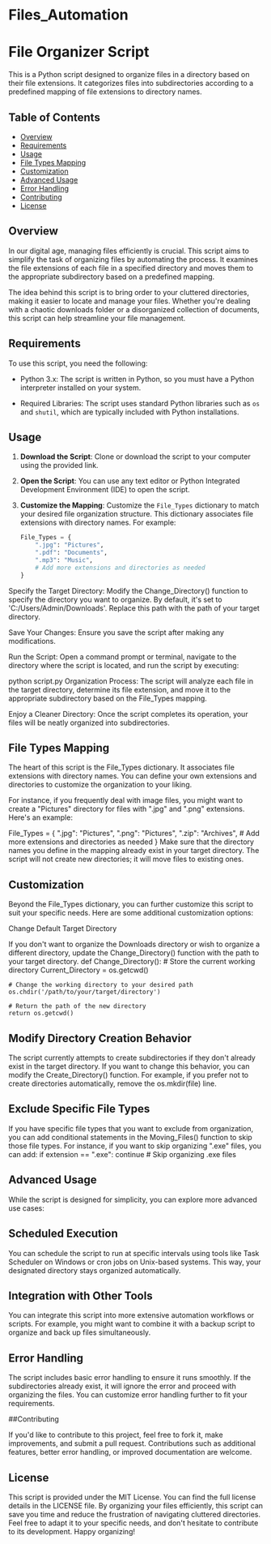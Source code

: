 # Files_Automation
# File Organizer Script

This is a Python script designed to organize files in a directory based on their file extensions. It categorizes files into subdirectories according to a predefined mapping of file extensions to directory names.

## Table of Contents
- [Overview](#overview)
- [Requirements](#requirements)
- [Usage](#usage)
- [File Types Mapping](#file-types-mapping)
- [Customization](#customization)
- [Advanced Usage](#advanced-usage)
- [Error Handling](#error-handling)
- [Contributing](#contributing)
- [License](#license)

## Overview

In our digital age, managing files efficiently is crucial. This script aims to simplify the task of organizing files by automating the process. It examines the file extensions of each file in a specified directory and moves them to the appropriate subdirectory based on a predefined mapping.

The idea behind this script is to bring order to your cluttered directories, making it easier to locate and manage your files. Whether you're dealing with a chaotic downloads folder or a disorganized collection of documents, this script can help streamline your file management.

## Requirements

To use this script, you need the following:

- Python 3.x: The script is written in Python, so you must have a Python interpreter installed on your system.

- Required Libraries: The script uses standard Python libraries such as `os` and `shutil`, which are typically included with Python installations.

## Usage

1. **Download the Script**: Clone or download the script to your computer using the provided link.

2. **Open the Script**: You can use any text editor or Python Integrated Development Environment (IDE) to open the script.

3. **Customize the Mapping**: Customize the `File_Types` dictionary to match your desired file organization structure. This dictionary associates file extensions with directory names. For example:

   ```python
   File_Types = {
       ".jpg": "Pictures",
       ".pdf": "Documents",
       ".mp3": "Music",
       # Add more extensions and directories as needed
   }
Specify the Target Directory: Modify the Change_Directory() function to specify the directory you want to organize. By default, it's set to 'C:/Users/Admin/Downloads'. Replace this path with the path of your target directory.

Save Your Changes: Ensure you save the script after making any modifications.

Run the Script: Open a command prompt or terminal, navigate to the directory where the script is located, and run the script by executing:

 
python script.py
Organization Process: The script will analyze each file in the target directory, determine its file extension, and move it to the appropriate subdirectory based on the File_Types mapping.

Enjoy a Cleaner Directory: Once the script completes its operation, your files will be neatly organized into subdirectories.

## File Types Mapping
The heart of this script is the File_Types dictionary. It associates file extensions with directory names. You can define your own extensions and directories to customize the organization to your liking.

For instance, if you frequently deal with image files, you might want to create a "Pictures" directory for files with ".jpg" and ".png" extensions. Here's an example:

File_Types = {
    ".jpg": "Pictures",
    ".png": "Pictures",
    ".zip": "Archives",
    # Add more extensions and directories as needed
}
Make sure that the directory names you define in the mapping already exist in your target directory. The script will not create new directories; it will move files to existing ones.

## Customization

Beyond the File_Types dictionary, you can further customize this script to suit your specific needs. Here are some additional customization options:

Change Default Target Directory

If you don't want to organize the Downloads directory or wish to organize a different directory, update the Change_Directory() function with the path to your target directory.
def Change_Directory():
    # Store the current working directory
    Current_Directory = os.getcwd()

    # Change the working directory to your desired path
    os.chdir('/path/to/your/target/directory')

    # Return the path of the new directory
    return os.getcwd()
    
## Modify Directory Creation Behavior

The script currently attempts to create subdirectories if they don't already exist in the target directory. If you want to change this behavior, you can modify the Create_Directory() function. For example, if you prefer not to create directories automatically, remove the os.mkdir(file) line.

## Exclude Specific File Types

If you have specific file types that you want to exclude from organization, you can add conditional statements in the Moving_Files() function to skip those file types. For instance, if you want to skip organizing ".exe" files, you can add:
if extension == ".exe":
    continue  # Skip organizing .exe files

## Advanced Usage

While the script is designed for simplicity, you can explore more advanced use cases:

## Scheduled Execution

You can schedule the script to run at specific intervals using tools like Task Scheduler on Windows or cron jobs on Unix-based systems. This way, your designated directory stays organized automatically.

## Integration with Other Tools

You can integrate this script into more extensive automation workflows or scripts. For example, you might want to combine it with a backup script to organize and back up files simultaneously.

## Error Handling

The script includes basic error handling to ensure it runs smoothly. If the subdirectories already exist, it will ignore the error and proceed with organizing the files. You can customize error handling further to fit your requirements.

##Contributing

If you'd like to contribute to this project, feel free to fork it, make improvements, and submit a pull request. Contributions such as additional features, better error handling, or improved documentation are welcome.

## License

This script is provided under the MIT License. You can find the full license details in the LICENSE file.
By organizing your files efficiently, this script can save you time and reduce the frustration of navigating cluttered directories. Feel free to adapt it to your specific needs, and don't hesitate to contribute to its development. Happy organizing!

